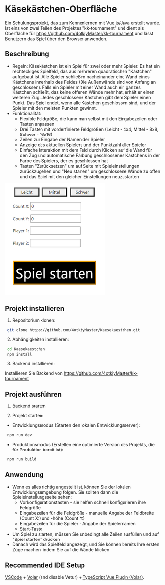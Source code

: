# Käsekästchen-Oberfläche

Ein Schulungsprojekt, das zum Kennenlernen mit Vue.js/Java erstellt  wurde. 
Ist eins von zwei Teilen des Projektes "kk-tournament" und dient als Oberfläche für https://github.com/4otkiyMaster/kk-tournament und lässt Benutzern das Spiel über den Browser anwenden. 

## Beschreibung

- Regeln:
Käsekästchen ist ein Spiel für zwei oder mehr Spieler.
Es hat ein rechteckiges Spielfeld, das aus mehreren quadratischen "Kästchen" aufgebaut ist.
Alle Spieler schließen nacheinander eine Wand eines Kästchens innerhalb des Feldes (Die Außenwände sind von Anfang an geschlossen).
Falls ein Spieler mit einer Wand auch ein ganzes Kästchen schließt, das keine offenen Wände mehr hat, erhält er einen weiteren Zug.
Jedes geschlossene Kästchen gibt dem Spieler einen Punkt.
Das Spiel endet, wenn alle Kästchen geschlossen sind, und der Spieler mit den meisten Punkten gewinnt.
- Funktionalität:
  - Flexible Feldgröße, die kann man selbst mit den Eingabezeilen oder Tasten anpassen
  - Drei Tasten mit vorderfinierte Feldgrößen (Leicht - 4x4, Mittel - 8x8, Schwer - 16x16)
  - Zeilen zur Eingabe der Namen der Spieler
  - Anzeige des aktuellen Spielers und der Punktzahl aller Spieler
  - Einfache Interaktion mit dem Feld durch Klicken auf die Wand für den Zug und automatische Färbung geschlossenes Kästchens in der Farbe des Spielers, der es geschlossen hat
  - Tasten "Zurücksetzen" um auf Seite mit Spieleinstellungen zurückzugehen und "Neu starten" um geschlossene Wände zu offen und das Spiel mit den gleichen Einstellungen neuzustarten
 
![Alt text](public/Einstellungen.png)

## Projekt installieren

1. Repositorium klonen:
```bash
 git clone https://github.com/4otkiyMaster/Kaesekaestchen.git
```

2. Abhängigkeiten installieren:
```bash
 cd Kaesekaestchen
 npm install
 ```

3. Backend installieren:

Installieren Sie Backend von https://github.com/4otkiyMaster/kk-tournament

## Projekt ausführen

1. Backend starten

2. Projekt starten:
- Entwicklungsmodus (Starten den lokalen Entwicklungsserver):
```bash
 npm run dev
 ```

- Produktionsmodus (Erstellen eine optimierte Version des Projekts, die für Produktion bereit ist):
```bash
 npm run build
 ```

## Anwendung

- Wenn es alles richtig angestellt ist, können Sie der lokalen Entwicklungsumgebung folgen. Sie sollten dann die Spieleinstellungsseite sehen:
  - Vorkonfigurationstasten - sie helfen schnell konfigurieren ihre Feldgröße
  - Eingabezeilen für die Feldgröße - manuelle Angabe der Feldbreite (Count X:) und -höhe (Count Y:)
  - Eingabezeilen für die Spieler - Angabe der Spielernamen
  - Start-Taste
- Um Spiel zu starten, müssen Sie unbedingt alle Zeilen ausfüllen und auf "Spiel starten" drücken
- Danach wird das Spielfeld angezeigt, und Sie können bereits Ihre ersten Züge machen, indem Sie auf die Wände klicken

## Recommended IDE Setup

[VSCode](https://code.visualstudio.com/) + [Volar](https://marketplace.visualstudio.com/items?itemName=Vue.volar) (and disable Vetur) + [TypeScript Vue Plugin (Volar)](https://marketplace.visualstudio.com/items?itemName=Vue.vscode-typescript-vue-plugin).
